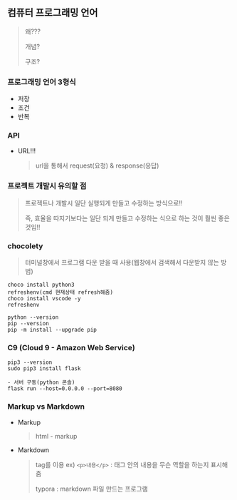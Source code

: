 ## 컴퓨터 프로그래밍 언어

> 왜???
>
> 개념?
>
> 구조?

### 프로그래밍 언어 3형식

- 저장
- 조건
- 반복

### API

- URL!!!

  > url을 통해서 request(요청) & response(응답)



### 프로젝트 개발시 유의할 점

> 프로젝트나 개발시 일단 실행되게 만들고 수정하는 방식으로!!
>
> 즉, 효율을 따지기보다는 일단 되게 만들고 수정하는 식으로 하는 것이 훨씬 좋은 것임!!



### chocolety

> 터미널창에서 프로그램 다운 받을 때 사용(웹창에서 검색해서 다운받지 않는 방법)

```
choco install python3
refreshenv(cmd 현재상태 refresh해줌)
choco install vscode -y
refreshenv
	
python --version
pip --version
pip -m install --upgrade pip
```



### C9 (Cloud 9 - Amazon Web Service)

```
pip3 --version
sudo pip3 install flask

- 서버 구동(python 콘솔)
flask run --host=0.0.0.0 --port=8080
```



### Markup vs Markdown

- Markup

  > html - markup

- Markdown

  > tag를 이용	
  > ex)  `<p>내용</p>` : 태그 안의 내용을 무슨 역할을 하는지 표시해줌
  >
  > typora : markdown 파일 만드는 프로그램